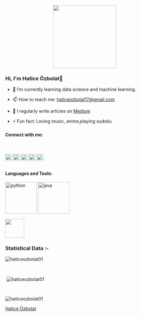 <p align="center">

  <img src="https://image.myanimelist.net/ui/0YNGMBN7CXMEk-P9BspU4WlXmBe_SGHSnNvwDnnlOFXgoK141ZQMZGqHOwW4COUaA-H7pn7b82XhWJ6H9RN-JR2r3Ga0y_Dm6qoNuOy4HQ_5pyojYSBxN_X8qJc9uVFAVlTXjzR6-iPXyJGc-YQoGztwdaIpDG-mFRbYMwZlW_Q" height="200" />
</p>


### Hi, I'm Hatice Özbolat👋


- 🌱 I’m currently learning data science and machine learning.

- 📫 How to reach me: haticeozbolat17@gmail.com

- 📝 I regularly write articles on  [Medium](medium.com/@haticeozbolat17)

- ⚡ Fun fact: Loving music, anime,playing sudoku

#### Connect with me:
<br> <br>
 <a href="https://twitter.com/Hatice71_03">
  <img align="left" alt="Hatice's Twitter" width="22px" src="https://cdn.jsdelivr.net/npm/simple-icons@v3/icons/twitter.svg" />
</a>
<a href="https://www.linkedin.com/in/hatice-%C3%B6zbolat/">
  <img align="left" alt="Hatice's LinkedIn" width="22px" src="https://cdn.jsdelivr.net/npm/simple-icons@v3/icons/linkedin.svg" />
</a>
<a href="https://github.com/haticeozbolat01">
  <img align="left" alt="Hatice's Github" width="22px" src="https://cdn.jsdelivr.net/npm/simple-icons@v3/icons/github.svg" />
</a>
<a href="https://haticeozbolat17.medium.com/">
  <img align="left" alt="Shreya's Instagram" width="22px" src="https://cdn.jsdelivr.net/npm/simple-icons@v3/icons/medium.svg" />
<a href="https://www.hackerrank.com/haticeozbolat17">
  <img align="left" alt=" Hatice's Hackerrank" width="22px" src="https://cdn.jsdelivr.net/npm/simple-icons@v3/icons/hackerrank.svg" />
</a>
<br><br>


#### Languages and Tools:

[<img src="https://cdn.iconscout.com/icon/free/png-256/python-3521655-2945099.png" alt="python" width="100">](https://docs.python.org/3/library/index.html)
[<img src="https://cdn.iconscout.com/icon/free/png-128/java-2038875-1720088.png" alt="java" width="100">](https://docs.oracle.com/en/java/)
<td align="center" width="50%">
<img height=60px src="https://www.vectorlogo.zone/logos/r-project/r-project-icon.svg"> 


<h3>Statistical Data :-</h3>
<p><img align="center"
    src="https://github-readme-stats.vercel.app/api/top-langs?username=haticeozbolat01&show_icons=true&locale=en&bg_color=0d1117&text_color=ffffff&layout=compact"
    alt="haticeozbolat01" 
    bg_color=#808080/></p>

<br>

<p>&nbsp;<img align="center" src="https://github-readme-stats.vercel.app/api?username=haticeozbolat01&show_icons=true&locale=en&bg_color=0d1117&text_color=ffffff&repo=convoychat"
    alt="haticeozbolat01" /></p>

<br>

<p><img align="center" src="https://github-readme-streak-stats.herokuapp.com/?user=haticeozbolat01&theme=dark&background=0d1117&date_format=M%20j%5B%2C%20Y%5D" alt="haticeozbolat01" /></p>
      

[Hatice Özbolat](https://github.com/haticeozbolat01)

